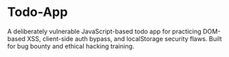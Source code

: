 # Todo-App
A deliberately vulnerable JavaScript-based todo app for practicing DOM-based XSS, client-side auth bypass, and localStorage security flaws. Built for bug bounty and ethical hacking training.
